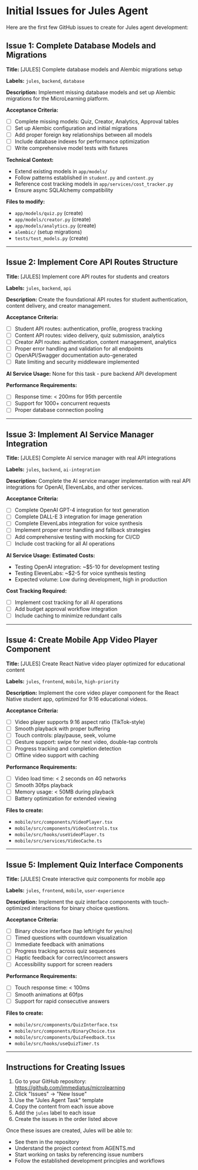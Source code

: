 # Initial Issues for Jules Agent

Here are the first few GitHub issues to create for Jules agent development:

## Issue 1: Complete Database Models and Migrations

**Title:** [JULES] Complete database models and Alembic migrations setup

**Labels:** `jules`, `backend`, `database`

**Description:**
Implement missing database models and set up Alembic migrations for the MicroLearning platform.

**Acceptance Criteria:**
- [ ] Complete missing models: Quiz, Creator, Analytics, Approval tables
- [ ] Set up Alembic configuration and initial migrations
- [ ] Add proper foreign key relationships between all models
- [ ] Include database indexes for performance optimization
- [ ] Write comprehensive model tests with fixtures

**Technical Context:**
- Extend existing models in `app/models/`
- Follow patterns established in `student.py` and `content.py`
- Reference cost tracking models in `app/services/cost_tracker.py`
- Ensure async SQLAlchemy compatibility

**Files to modify:**
- `app/models/quiz.py` (create)
- `app/models/creator.py` (create)
- `app/models/analytics.py` (create)
- `alembic/` (setup migrations)
- `tests/test_models.py` (create)

---

## Issue 2: Implement Core API Routes Structure

**Title:** [JULES] Implement core API routes for students and creators

**Labels:** `jules`, `backend`, `api`

**Description:**
Create the foundational API routes for student authentication, content delivery, and creator management.

**Acceptance Criteria:**
- [ ] Student API routes: authentication, profile, progress tracking
- [ ] Content API routes: video delivery, quiz submission, analytics
- [ ] Creator API routes: authentication, content management, analytics
- [ ] Proper error handling and validation for all endpoints
- [ ] OpenAPI/Swagger documentation auto-generated
- [ ] Rate limiting and security middleware implemented

**AI Service Usage:**
None for this task - pure backend API development

**Performance Requirements:**
- [ ] Response time: < 200ms for 95th percentile
- [ ] Support for 1000+ concurrent requests
- [ ] Proper database connection pooling

---

## Issue 3: Implement AI Service Manager Integration

**Title:** [JULES] Complete AI service manager with real API integrations

**Labels:** `jules`, `backend`, `ai-integration`

**Description:**
Complete the AI service manager implementation with real API integrations for OpenAI, ElevenLabs, and other services.

**Acceptance Criteria:**
- [ ] Complete OpenAI GPT-4 integration for text generation
- [ ] Complete DALL-E 3 integration for image generation
- [ ] Complete ElevenLabs integration for voice synthesis
- [ ] Implement proper error handling and fallback strategies
- [ ] Add comprehensive testing with mocking for CI/CD
- [ ] Include cost tracking for all AI operations

**AI Service Usage:**
**Estimated Costs:**
- Testing OpenAI integration: ~$5-10 for development testing
- Testing ElevenLabs: ~$2-5 for voice synthesis testing
- Expected volume: Low during development, high in production

**Cost Tracking Required:**
- [ ] Implement cost tracking for all AI operations
- [ ] Add budget approval workflow integration
- [ ] Include caching to minimize redundant calls

---

## Issue 4: Create Mobile App Video Player Component

**Title:** [JULES] Create React Native video player optimized for educational content

**Labels:** `jules`, `frontend`, `mobile`, `high-priority`

**Description:**
Implement the core video player component for the React Native student app, optimized for 9:16 educational videos.

**Acceptance Criteria:**
- [ ] Video player supports 9:16 aspect ratio (TikTok-style)
- [ ] Smooth playback with proper buffering
- [ ] Touch controls: play/pause, seek, volume
- [ ] Gesture support: swipe for next video, double-tap controls
- [ ] Progress tracking and completion detection
- [ ] Offline video support with caching

**Performance Requirements:**
- [ ] Video load time: < 2 seconds on 4G networks
- [ ] Smooth 30fps playback
- [ ] Memory usage: < 50MB during playback
- [ ] Battery optimization for extended viewing

**Files to create:**
- `mobile/src/components/VideoPlayer.tsx`
- `mobile/src/components/VideoControls.tsx`
- `mobile/src/hooks/useVideoPlayer.ts`
- `mobile/src/services/VideoCache.ts`

---

## Issue 5: Implement Quiz Interface Components

**Title:** [JULES] Create interactive quiz components for mobile app

**Labels:** `jules`, `frontend`, `mobile`, `user-experience`

**Description:**
Implement the quiz interface components with touch-optimized interactions for binary choice questions.

**Acceptance Criteria:**
- [ ] Binary choice interface (tap left/right for yes/no)
- [ ] Timed questions with countdown visualization
- [ ] Immediate feedback with animations
- [ ] Progress tracking across quiz sequences
- [ ] Haptic feedback for correct/incorrect answers
- [ ] Accessibility support for screen readers

**Performance Requirements:**
- [ ] Touch response time: < 100ms
- [ ] Smooth animations at 60fps
- [ ] Support for rapid consecutive answers

**Files to create:**
- `mobile/src/components/QuizInterface.tsx`
- `mobile/src/components/BinaryChoice.tsx`
- `mobile/src/components/QuizFeedback.tsx`
- `mobile/src/hooks/useQuizTimer.ts`

---

## Instructions for Creating Issues

1. Go to your GitHub repository: https://github.com/immediatus/microlearning
2. Click "Issues" → "New Issue"
3. Use the "Jules Agent Task" template
4. Copy the content from each issue above
5. Add the `jules` label to each issue
6. Create the issues in the order listed above

Once these issues are created, Jules will be able to:
- See them in the repository
- Understand the project context from AGENTS.md
- Start working on tasks by referencing issue numbers
- Follow the established development principles and workflows